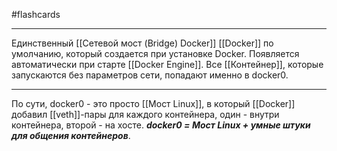 #flashcards
***
Единственный [[Сетевой мост (Bridge) Docker]] [[Docker]] по умолчанию, который создается при установке Docker. Появляется автоматически при старте [[Docker Engine]].
Все [[Контейнер]], которые запускаются без параметров сети, попадают именно в docker0.
***
По сути, docker0 - это просто [[Мост Linux]], в который [[Docker]] добавил [[veth]]-пары для каждого контейнера, один - внутри контейнера, второй - на хосте.
***docker0 = Мост Linux + умные штуки для общения контейнеров***.
<!--SR:!2025-10-19,2,230-->